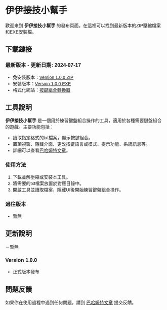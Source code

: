 <style>
body {
    font-family: 'Microsoft JhengHei', sans-serif;
}
</style>


# 伊伊接技小幫手

歡迎來到 **伊伊接技小幫手** 的發布頁面。在這裡可以找到最新版本的ZIP壓縮檔案和EXE安裝檔。

## 下載鏈接

### 最新版本 - 更新日期: 2024-07-17
- 免安裝版本：[Version 1.0.0 ZIP](https://github.com/Rin2ec/ee-combo-helper/archive/refs/tags/v1.0.0.zip)
- 安裝版本：[Version 1.0.0 EXE](releases/yourfile.exe)
- 格式化網站：[按鍵組合轉換器](https://rin2ec.github.io/ee-combo-helper-convert/)

## 工具說明
**伊伊接技小幫手** 是一個用於練習鍵盤組合操作的工具，適用於各種需要鍵盤組合的遊戲。主要功能包括：
- 讀取指定格式的txt檔案，顯示按鍵組合。
- 置頂視窗、隱藏介面、更改按鍵語言或模式、提示功能、系統訊息等。
- 詳細可以查看[巴哈姆特文章](https://)。

### 使用方法
1. 下載並解壓縮或安裝本工具。
2. 將需要的txt檔案放置於對應目錄中。
3. 開啟工具並讀取檔案，隱藏UI後開始練習鍵盤組合操作。


### 過往版本
- 暫無

## 更新說明
－暫無

### Version 1.0.0
- 正式版本發布

## 問題反饋

如果你在使用過程中遇到任何問題，請到 [巴哈姆特文章](https://) 提交反饋。
